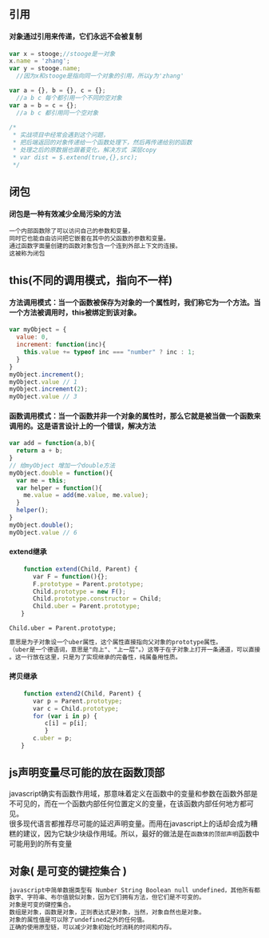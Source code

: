 ## 引用
#### 对象通过引用来传递，它们永远不会被复制
````javascript
var x = stooge;//stooge是一对象
x.name = 'zhang';
var y = stooge.name;
  //因为x和stooge是指向同一个对象的引用，所以y为'zhang'

var a = {}, b = {}, c = {};
  //a b c 每个都引用一个不同的空对象
var a = b = c = {};
  //a b c 都引用同一个空对象
  
/*
 * 实战项目中经常会遇到这个问题，
 * 把后端返回的对象传递给一个函数处理下，然后再传递给别的函数
 * 处理之后的原数据也跟着变化，解决方式 深层copy
 * var dist = $.extend(true,{},src);
 */  
````
## 闭包
#### 闭包是一种有效减少全局污染的方法
````html
一个内部函数除了可以访问自己的参数和变量，
同时它也能自由访问把它嵌套在其中的父函数的参数和变量。
通过函数字面量创建的函数对象包含一个连到外部上下文的连接。
这被称为闭包
````
## this(不同的调用模式，指向不一样)
#### 方法调用模式：当一个函数被保存为对象的一个属性时，我们称它为一个方法。当一个方法被调用时，this被绑定到该对象。
````javascript
var myObject = {
  value: 0,
  increment: function(inc){
    this.value += typeof inc === "number" ? inc : 1;
  }
}
myObject.increment();
myObject.value // 1
myObject.increment(2);
myObject.value // 3
````
#### 函数调用模式：当一个函数并非一个对象的属性时，那么它就是被当做一个函数来调用的。这是语言设计上的一个错误，解决方法
````javascript
var add = function(a,b){
  return a + b;
}
// 给myObject 增加一个double方法
myObject.double = function(){
  var me = this;
  var helper = function(){
    me.value = add(me.value, me.value);
  }
  helper();
}
myObject.double();
myObject.value // 6
````
#### extend继承
```js
    function extend(Child, Parent) {
　　　　var F = function(){};
　　　　F.prototype = Parent.prototype;
　　　　Child.prototype = new F();
　　　　Child.prototype.constructor = Child;
　　　　Child.uber = Parent.prototype;
　　}
```
`Child.uber = Parent.prototype;`
```txt
意思是为子对象设一个uber属性，这个属性直接指向父对象的prototype属性。
（uber是一个德语词，意思是"向上"、"上一层"。）这等于在子对象上打开一条通道，可以直接调用父对象的方法
。这一行放在这里，只是为了实现继承的完备性，纯属备用性质。
```
#### 拷贝继承
```js
    function extend2(Child, Parent) {
　　　　var p = Parent.prototype;
　　　　var c = Child.prototype;
　　　　for (var i in p) {
　　　　　　c[i] = p[i];
　　　　　　}
　　　　c.uber = p;
　　}
```
## js声明变量尽可能的放在函数顶部
javascript确实有函数作用域，那意味着定义在函数中的变量和参数在函数外部是不可见的，而在一个函数内部任何位置定义的变量，在该函数内部任何地方都可见。  
很多现代语言都推荐尽可能的延迟声明变量。而用在javascript上的话却会成为糟糕的建议，因为它缺少块级作用域。所以，最好的做法是在`函数体的顶部声明`函数中可能用到的所有变量
## 对象( 是可变的键控集合 )
```txt
javascript中简单数据类型有 Number String Boolean null undefined，其他所有都是对象。
数字、字符串、布尔值貌似对象，因为它们拥有方法，但它们是不可变的。
对象是可变的键控集合。
数组是对象，函数是对象，正则表达式是对象，当然，对象自然也是对象。
对象的属性值是可以除了undefined之外的任何值。
正确的使用原型链，可以减少对象初始化时消耗的时间和内存。
```

